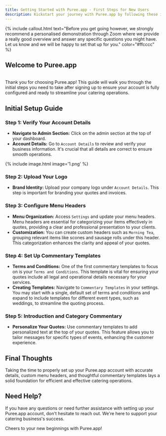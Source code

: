 ```yaml
---
title: Getting Started with Puree.app - First Steps for New Users
description: Kickstart your journey with Puree.app by following these initial setup steps to optimize your catering business operations.
---
```


{% include callout.html text="Before you get going however, we strongly recommend a personalised demonstration through Zoom where we provide a really good overview and answer any specific questions you might have. Let us know and we will be happy to set that up for you." color="#ffcccc" %}



## Welcome to Puree.app  
<br>
Thank you for choosing Puree.app! This guide will walk you through the initial steps you need to take after signing up to ensure your account is fully configured and ready to streamline your catering operations.

## Initial Setup Guide

### Step 1: Verify Your Account Details

- **Navigate to Admin Section:** Click on the admin section at the top of your dashboard.
- **Account Details:** Go to `Account Details` to review and verify your business information. It's crucial that all details are correct to ensure smooth operations.


{% include image.html image='1.png' %}



### Step 2: Upload Your Logo

- **Brand Identity:** Upload your company logo under `Account Details`. This step is important for branding your quotes and invoices.

### Step 3: Configure Menu Headers

- **Menu Organization:** Access `Settings` and update your menu headers. Menu headers are essential for categorizing your items effectively in quotes, providing a clear and professional presentation to your clients.
- **Customization:** You can create custom headers such as `Morning Tea`, grouping relevant items like scones and sausage rolls under this header. This categorization enhances the clarity and appeal of your quotes.

### Step 4: Set Up Commentary Templates

- **Terms and Conditions:** One of the first commentary templates to focus on is your `Terms and Conditions`. This template is vital for ensuring your quotes include all legal and operational details necessary for your services.
- **Creating Templates:** Navigate to `Commentary Templates` in your settings. You may start with a single, default set of terms and conditions and expand to include templates for different event types, such as weddings, to streamline the quoting process.

### Step 5: Introduction and Category Commentary

- **Personalize Your Quotes:** Use commentary templates to add personalized text at the top of your quotes. This feature allows you to tailor messages for specific types of events, enhancing the customer experience.

## Final Thoughts

Taking the time to properly set up your Puree.app account with accurate details, custom menu headers, and thoughtful commentary templates lays a solid foundation for efficient and effective catering operations. 

## Need Help?

If you have any questions or need further assistance with setting up your Puree.app account, don't hesitate to reach out. We're here to support your catering business's success.

Cheers to your new beginnings with Puree.app!

